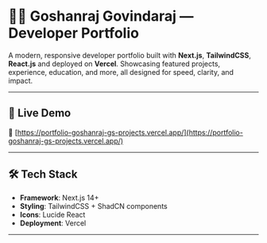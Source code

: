 # 🧑‍💻 Goshanraj Govindaraj — Developer Portfolio

A modern, responsive developer portfolio built with **Next.js**, **TailwindCSS**, **React.js** and deployed on **Vercel**. Showcasing featured projects, experience, education, and more, all designed for speed, clarity, and impact.

---

## 🚀 Live Demo

🔗 [https://portfolio-goshanraj-gs-projects.vercel.app/](https://portfolio-goshanraj-gs-projects.vercel.app/)

---


## 🛠 Tech Stack

- **Framework**: Next.js 14+
- **Styling**: TailwindCSS + ShadCN components
- **Icons**: Lucide React
- **Deployment**: Vercel

---
